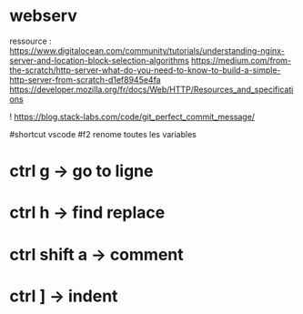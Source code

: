 # webserv

ressource :
https://www.digitalocean.com/community/tutorials/understanding-nginx-server-and-location-block-selection-algorithms
https://medium.com/from-the-scratch/http-server-what-do-you-need-to-know-to-build-a-simple-http-server-from-scratch-d1ef8945e4fa
https://developer.mozilla.org/fr/docs/Web/HTTP/Resources_and_specifications


!
https://blog.stack-labs.com/code/git_perfect_commit_message/

#shortcut vscode
#f2 renome toutes les variables
# ctrl g -> go to ligne
# ctrl h -> find replace
# ctrl shift a -> comment
# ctrl ] -> indent 